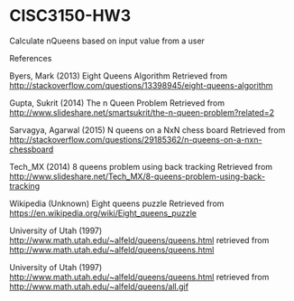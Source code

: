 # CISC3150-HW3
Calculate nQueens based on input value from a user

References

Byers, Mark (2013) Eight Queens Algorithm Retrieved from 
http://stackoverflow.com/questions/13398945/eight-queens-algorithm

Gupta, Sukrit (2014) The n Queen Problem Retrieved from 
http://www.slideshare.net/smartsukrit/the-n-queen-problem?related=2

Sarvagya, Agarwal (2015) N queens on a NxN chess board Retrieved from http://stackoverflow.com/questions/29185362/n-queens-on-a-nxn-chessboard

Tech_MX (2014) 8 queens problem using back tracking Retrieved from http://www.slideshare.net/Tech_MX/8-queens-problem-using-back-tracking

Wikipedia (Unknown) Eight queens puzzle Retrieved from 
https://en.wikipedia.org/wiki/Eight_queens_puzzle

University of Utah (1997) http://www.math.utah.edu/~alfeld/queens/queens.html retrieved from 
http://www.math.utah.edu/~alfeld/queens/queens.html

University of Utah (1997) http://www.math.utah.edu/~alfeld/queens/queens.html retrieved from
http://www.math.utah.edu/~alfeld/queens/all.gif
